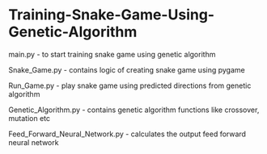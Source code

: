 # Training-Snake-Game-Using-Genetic-Algorithm

main.py -  to start training snake game using genetic algorithm

Snake_Game.py  -  contains logic of creating snake game using pygame

Run_Game.py  -  play snake game using predicted directions from genetic algorithm

Genetic_Algorithm.py  -  contains genetic algorithm functions like crossover, mutation etc

Feed_Forward_Neural_Network.py  -  calculates the output feed forward neural network

